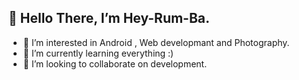  ## 👋 Hello There, I’m Hey-Rum-Ba.
- 👀 I’m interested in Android , Web developmant and Photography.
- 🌱 I’m currently learning everything :)
- 💞️ I’m looking to collaborate on development.







